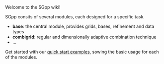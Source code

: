 Welcome to the SGpp wiki!

SGpp consits of several modules, each designed for a specific task.
* **base**:      the central module, provides grids, bases, refinement and data types
* **combigrid**: regular and dimensionally adaptive combination technique
* ...


Get started with our [quick start examples](https://github.com/SGpp/SGpp/wiki/Quick-Start), sowing the basic usage for each of the modules.
